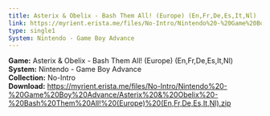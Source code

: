 ```yaml
---
title: Asterix & Obelix - Bash Them All! (Europe) (En,Fr,De,Es,It,Nl)
link: https://myrient.erista.me/files/No-Intro/Nintendo%20-%20Game%20Boy%20Advance/Asterix%20&%20Obelix%20-%20Bash%20Them%20All!%20(Europe)%20(En,Fr,De,Es,It,Nl).zip
type: single1
System: Nintendo - Game Boy Advance
---
```

<b>Game:</b> Asterix & Obelix - Bash Them All! (Europe) (En,Fr,De,Es,It,Nl)<br>
<b>System:</b> Nintendo - Game Boy Advance<br>
<b>Collection:</b> No-Intro<br>
<b>Download:</b> https://myrient.erista.me/files/No-Intro/Nintendo%20-%20Game%20Boy%20Advance/Asterix%20&%20Obelix%20-%20Bash%20Them%20All!%20(Europe)%20(En,Fr,De,Es,It,Nl).zip